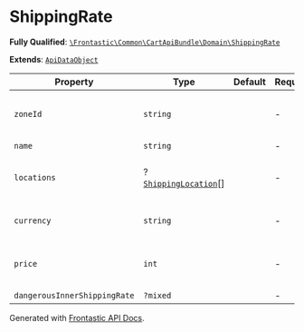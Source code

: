 #  ShippingRate

**Fully Qualified**: [`\Frontastic\Common\CartApiBundle\Domain\ShippingRate`](../../../../src/php/CartApiBundle/Domain/ShippingRate.php)

**Extends**: [`ApiDataObject`](../../CoreBundle/Domain/ApiDataObject.md)

Property|Type|Default|Required|Description
--------|----|-------|--------|-----------
`zoneId` | `string` |  | - | Identifier of the shipping zone.
`name` | `string` |  | - | 
`locations` | ?[`ShippingLocation`](ShippingLocation.md)[] |  | - | Shipping locations this rate applies to.
`currency` | `string` |  | - | 3-letter currency code.
`price` | `int` |  | - | Price in minor currency (e.g. Cent).
`dangerousInnerShippingRate` | `?mixed` |  | - | 

Generated with [Frontastic API Docs](https://github.com/FrontasticGmbH/apidocs).
